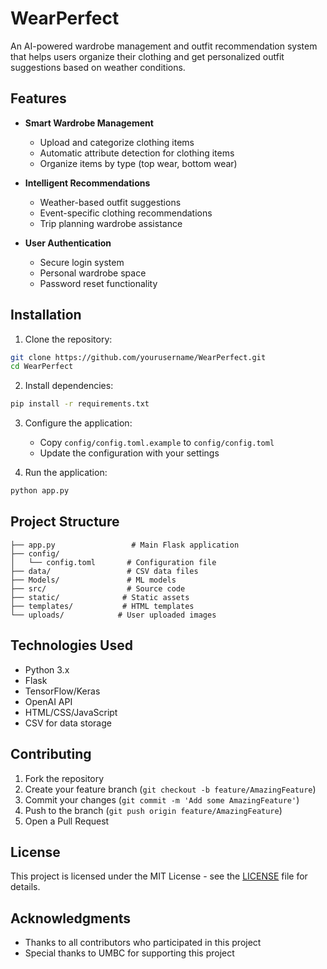 # WearPerfect

An AI-powered wardrobe management and outfit recommendation system that helps users organize their clothing and get personalized outfit suggestions based on weather conditions.

## Features

- **Smart Wardrobe Management**
  - Upload and categorize clothing items
  - Automatic attribute detection for clothing items
  - Organize items by type (top wear, bottom wear)

- **Intelligent Recommendations**
  - Weather-based outfit suggestions
  - Event-specific clothing recommendations
  - Trip planning wardrobe assistance

- **User Authentication**
  - Secure login system
  - Personal wardrobe space
  - Password reset functionality

## Installation

1. Clone the repository:
```sh
git clone https://github.com/yourusername/WearPerfect.git
cd WearPerfect
```

2. Install dependencies:
```sh
pip install -r requirements.txt
```

3. Configure the application:
   - Copy `config/config.toml.example` to `config/config.toml`
   - Update the configuration with your settings

4. Run the application:
```sh
python app.py
```

## Project Structure

```
├── app.py                 # Main Flask application
├── config/
│   └── config.toml       # Configuration file
├── data/                 # CSV data files
├── Models/               # ML models
├── src/                  # Source code
├── static/              # Static assets
├── templates/           # HTML templates
└── uploads/            # User uploaded images
```

## Technologies Used

- Python 3.x
- Flask
- TensorFlow/Keras
- OpenAI API
- HTML/CSS/JavaScript
- CSV for data storage

## Contributing

1. Fork the repository
2. Create your feature branch (`git checkout -b feature/AmazingFeature`)
3. Commit your changes (`git commit -m 'Add some AmazingFeature'`)
4. Push to the branch (`git push origin feature/AmazingFeature`)
5. Open a Pull Request

## License

This project is licensed under the MIT License - see the [LICENSE](LICENSE) file for details.

## Acknowledgments

- Thanks to all contributors who participated in this project
- Special thanks to UMBC for supporting this project
